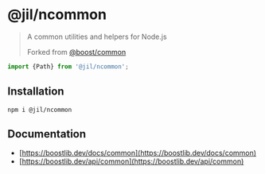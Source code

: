 # @jil/ncommon

> A common utilities and helpers for Node.js
>
> Forked from [@boost/common](https://boostlib.dev/docs/common)

```ts
import {Path} from '@jil/ncommon';
```

## Installation

```shell
npm i @jil/ncommon
```

## Documentation

- [https://boostlib.dev/docs/common](https://boostlib.dev/docs/common)
- [https://boostlib.dev/api/common](https://boostlib.dev/api/common)

